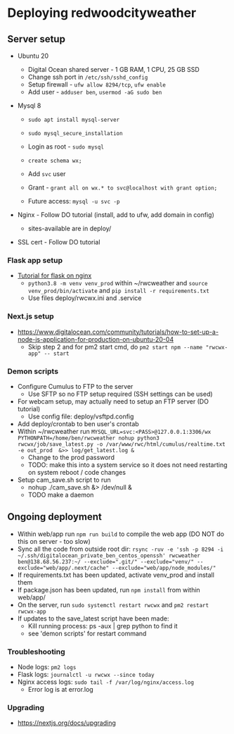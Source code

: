 # Deploying redwoodcityweather

## Server setup
* Ubuntu 20
    * Digital Ocean shared server - 1 GB RAM, 1 CPU, 25 GB SSD
    * Change ssh port in `/etc/ssh/sshd_config`
    * Setup firewall - `ufw allow 8294/tcp`, `ufw enable`
    * Add user - `adduser ben`, `usermod -aG sudo ben`
     
* Mysql 8
    * `sudo apt install mysql-server`
    * `sudo mysql_secure_installation`
    
    * Login as root - `sudo mysql`
    * `create schema wx;`
    * Add `svc` user
    * Grant - `grant all on wx.* to svc@localhost with grant option;`
    * Future access: `mysql -u svc -p`

* Nginx - Follow DO tutorial (install, add to ufw, add domain in config)
    * sites-available are in deploy/
    
* SSL cert - Follow DO tutorial


### Flask app setup
* [Tutorial for flask on nginx](https://www.digitalocean.com/community/tutorials/how-to-serve-flask-applications-with-uwsgi-and-nginx-on-ubuntu-20-04)
    * `python3.8 -m venv venv_prod` within ~/rwcweather and `source venv_prod/bin/activate` and `pip install -r requirements.txt`
    * Use files deploy/rwcwx.ini and .service


### Next.js setup
* https://www.digitalocean.com/community/tutorials/how-to-set-up-a-node-js-application-for-production-on-ubuntu-20-04
    * Skip step 2 and for pm2 start cmd, do `pm2 start npm --name "rwcwx-app" -- start` 

### Demon scripts
* Configure Cumulus to FTP to the server
    * Use SFTP so no FTP setup required (SSH settings can be used)
* For webcam setup, may actually need to setup an FTP server (DO tutorial)
    * Use config file: deploy/vsftpd.config
* Add deploy/crontab to ben user's crontab
* Within ~/rwcweather run `MYSQL_URL=svc:<PASS>@127.0.0.1:3306/wx PYTHONPATH=/home/ben/rwcweather nohup python3 rwcwx/job/save_latest.py -o /var/www/rwc/html/cumulus/realtime.txt -e out_prod  &>> log/get_latest.log &`
    * Change <PASS> to the prod password
    * TODO: make this into a system service so it does not need restarting on system reboot / code changes
* Setup cam_save.sh script to run
    * nohup ./cam_save.sh &> /dev/null &
    * TODO make a daemon

## Ongoing deployment
* Within web/app run `npm run build` to compile the web app (DO NOT do this on server - too slow)
* Sync all the code from outside root dir:
 `rsync -ruv -e 'ssh -p 8294 -i ~/.ssh/digitalocean_private_ben_centos_openssh' rwcweather ben@138.68.56.237:~/ --exclude=".git/" --exclude="venv/" --exclude="web/app/.next/cache" --exclude="web/app/node_modules/"`
* If requirements.txt has been updated, activate venv_prod and install them
* If package.json has been updated, run `npm install` from within web/app/
* On the server, run `sudo systemctl restart rwcwx` and `pm2 restart rwcwx-app`
* If updates to the save_latest script have been made:
    * Kill running process: ps -aux | grep python to find it
    * see 'demon scripts' for restart command
    
### Troubleshooting
* Node logs: `pm2 logs`
* Flask logs: `journalctl -u rwcwx --since today`
* Nginx access logs: `sudo tail -f /var/log/nginx/access.log`
    * Error log is at error.log
    
### Upgrading
* https://nextjs.org/docs/upgrading

    